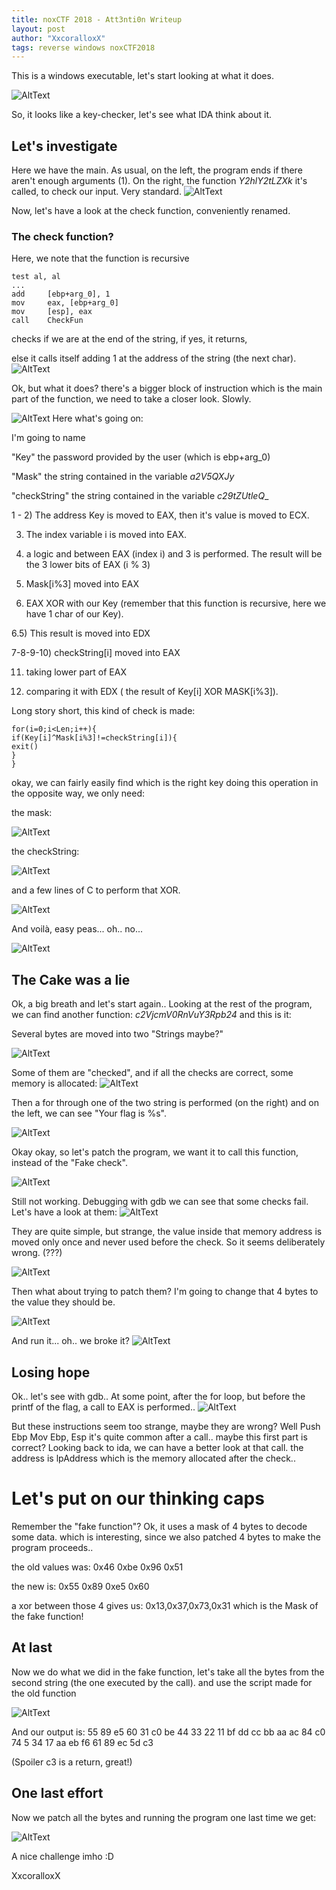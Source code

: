 ```yaml
---
title: noxCTF 2018 - Att3nti0n Writeup
layout: post
author: "XxcoralloxX"
tags: reverse windows noxCTF2018
---
```


This is a windows executable, let's start looking at what it does.

![AltText](https://i.gyazo.com/52c38436a74c957e4492aa92a085aa50.png)

So, it looks like a key-checker, let's see what IDA think about it.

## Let's investigate

Here we have the main. As usual, on the left, the program ends if there aren't enough arguments (1).
On the right, the function _Y2hlY2tLZXk_ it's called, to check our input. Very standard.
![AltText](https://i.gyazo.com/5471b2db0f9ec8d7b50f1f5019accaff.png)

Now, let's have a look at the check function, conveniently renamed.

### The check function?
Here, we note that the function is recursive

```
test al, al
...
add     [ebp+arg_0], 1
mov     eax, [ebp+arg_0]
mov     [esp], eax
call    CheckFun

```

checks if we are at the end of the string, if yes, it returns, 

else it calls itself adding 1 at the address of the string (the next char).
![AltText](https://i.gyazo.com/26094e45a6e2e52ea5b0785fe19e347a.png)

Ok, but what it does?
there's a bigger block of instruction which is the main part of the function, we need to take a closer look. Slowly.


![AltText](https://i.gyazo.com/db6e993f544278f52646e954f71ab54a.png)
Here what's going on:

I'm going to name

"Key" the password provided by the user (which is ebp+arg_0)

"Mask" the string contained in the variable _a2V5QXJy_

"checkString" the string contained in the variable _c29tZUtleQ__

1 - 2) The address Key is moved to EAX, then it's value is moved to ECX.

3) The index variable i is moved into EAX.

4) a logic and between EAX (index i) and 3 is performed. The result will be the 3 lower bits of EAX (i % 3)

5) Mask[i%3] moved into EAX

6) EAX XOR with our Key (remember that this function is recursive, here we have 1 char of our Key).

6.5) This result is moved into EDX

7-8-9-10) checkString[i] moved into EAX

11) taking lower part of EAX

12) comparing it with EDX ( the result of Key[i] XOR MASK[i%3]).

Long story short, this kind of check is made:
```
for(i=0;i<Len;i++){
if(Key[i]^Mask[i%3]!=checkString[i]){
exit()
}
}
```

okay, we can fairly easily find which is the right key doing this operation in the opposite way, we only need:

the mask:

![AltText](https://i.gyazo.com/caf8968ff1dbf8a78cf6638fb485c9a8.png)

the checkString:

![AltText](https://i.gyazo.com/ede9b833217bd89f51c57ed2283cce10.png)

and a few lines of C to perform that XOR.

![AltText](https://i.gyazo.com/2f846c3e32df95a28e70cb03e9786a76.png)

And voilà, easy peas... oh.. no...

![AltText](https://i.gyazo.com/a743d1ecb027fd6b9fd978776c781a94.png)

## The Cake was a lie
Ok, a big breath and let's start again..
Looking at the rest of the program, we can find another function: _c2VjcmV0RnVuY3Rpb24_
and this is it:

Several bytes are moved into two "Strings maybe?"

![AltText](https://i.gyazo.com/833ea702146f82e6589284dd8d94446c.png)

Some of them are "checked", and if all the checks are correct, some memory is allocated:
![AltText](https://i.gyazo.com/2cee36b50559b3bb447bab8855c38d3c.png)

Then a for through one of the two string is performed (on the right) and on the left, we can see "Your flag is %s".

![AltText](https://i.gyazo.com/5872499ed8643455a7e698f5412db80a.png)

Okay okay, so let's patch the program, we want it to call this function, instead of the "Fake check".

![AltText](https://i.gyazo.com/372a96536a8e9b2843553507c53374ad.png)

Still not working.
Debugging with gdb we can see that some checks fail.
Let's have a look at them:
![AltText](https://i.gyazo.com/2ade687de71ca37f7f372d474ea1f7d6.png)

They are quite simple, but strange, the value inside that memory address is moved only once and never used before the check. So it seems deliberately wrong. (???)

![AltText](https://i.gyazo.com/63ff8d1fea7494b2ce6257b0ed1cadb3.png)

Then what about trying to patch them? I'm going to change that 4 bytes to the value they should be.

![AltText](https://i.gyazo.com/3e58af4f21fece2133d05cf298378197.png)

And run it... oh.. we broke it?
![AltText](https://i.gyazo.com/12c822ed19e0beb20e7f9163a201be47.png)

## Losing hope
Ok.. let's see with gdb..
At some point, after the for loop, but before the printf of the flag, a call to EAX is performed..
![AltText](https://i.gyazo.com/25e5dc70305a696779aca2b46c556688.png)

But these instructions seem too strange, maybe they are wrong?
Well
Push Ebp
Mov Ebp, Esp
it's quite common after a call.. maybe this first part is correct?
Looking back to ida, we can have a better look at that call.
the address is lpAddress which is the memory allocated after the check..

# Let's put on our thinking caps
Remember the "fake function"?
Ok, it uses a mask of 4 bytes to decode some data.
which is interesting, since we also patched 4 bytes to make the program proceeds..

the old values was:
0x46 0xbe 0x96 0x51

the new is:
0x55 0x89 0xe5 0x60

a xor between those 4 gives us:
0x13,0x37,0x73,0x31
which is the Mask of the fake function!

## At last

Now we do what we did in the fake function, let's take all the bytes from the second string (the one executed by the call).
and use the script made for the old function


![AltText](https://i.gyazo.com/559e1a39965980c43889df363540e6fa.png)

And our output is:
55 89 e5 60 31 c0 be 44 33 22 11 bf dd cc bb aa ac 84 c0 74 5 34 17 aa eb f6 61 89 ec 5d c3

(Spoiler c3 is a return, great!)

## One last effort
Now we patch all the bytes and running the program one last time we get:

![AltText](https://i.gyazo.com/c794f3fb910a0950db961e08270d9a4e.png)

A nice challenge imho :D


XxcoralloxX

